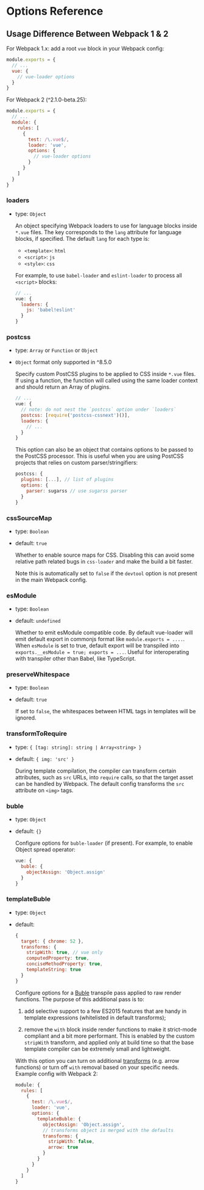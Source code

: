 # Options Reference

## Usage Difference Between Webpack 1 & 2

For Webpack 1.x: add a root `vue` block in your Webpack config:

``` js
module.exports = {
  // ...
  vue: {
    // vue-loader options
  }
}
```

For Webpack 2 (^2.1.0-beta.25):

``` js
module.exports = {
  // ...
  module: {
    rules: [
      {
        test: /\.vue$/,
        loader: 'vue',
        options: {
          // vue-loader options
        }
      }
    ]
  }
}
```

### loaders

- type: `Object`

  An object specifying Webpack loaders to use for language blocks inside `*.vue` files. The key corresponds to the `lang` attribute for language blocks, if specified. The default `lang` for each type is:

  - `<template>`: `html`
  - `<script>`: `js`
  - `<style>`: `css`

  For example, to use `babel-loader` and `eslint-loader` to process all `<script>` blocks:

  ``` js
  // ...
  vue: {
    loaders: {
      js: 'babel!eslint'
    }
  }
  ```

### postcss

- type: `Array` or `Function` or `Object`
- `Object` format only supported in ^8.5.0

  Specify custom PostCSS plugins to be applied to CSS inside `*.vue` files. If using a function, the function will called using the same loader context and should return an Array of plugins.

  ``` js
  // ...
  vue: {
    // note: do not nest the `postcss` option under `loaders`
    postcss: [require('postcss-cssnext')()],
    loaders: {
      // ...
    }
  }
  ```

  This option can also be an object that contains options to be passed to the PostCSS processor. This is useful when you are using PostCSS projects that relies on custom parser/stringifiers:

  ``` js
  postcss: {
    plugins: [...], // list of plugins
    options: {
      parser: sugarss // use sugarss parser
    }
  }
  ```

### cssSourceMap

- type: `Boolean`
- default: `true`

  Whether to enable source maps for CSS. Disabling this can avoid some relative path related bugs in `css-loader` and make the build a bit faster.

  Note this is automatically set to `false` if the `devtool` option is not present in the main Webpack config.

### esModule

- type: `Boolean`
- default: `undefined`

  Whether to emit esModule compatible code. By default vue-loader will emit default export in commonjs format like `module.exports = ....`. When `esModule` is set to true, default export will be transpiled into `exports.__esModule = true; exports = ...`. Useful for interoperating with transpiler other than Babel, like TypeScript.

### preserveWhitespace

- type: `Boolean`
- default: `true`

  If set to `false`, the whitespaces between HTML tags in templates will be ignored.

### transformToRequire

- type: `{ [tag: string]: string | Array<string> }`
- default: `{ img: 'src' }`

  During template compilation, the compiler can transform certain attributes, such as `src` URLs, into `require` calls, so that the target asset can be handled by Webpack. The default config transforms the `src` attribute on `<img>` tags.

### buble

- type: `Object`
- default: `{}`

  Configure options for `buble-loader` (if present). For example, to enable Object spread operator:

  ``` js
  vue: {
    buble: {
      objectAssign: 'Object.assign'
    }
  }
  ```

### templateBuble

- type: `Object`
- default:
  ``` js
  {
    target: { chrome: 52 },
    transforms: {
      stripWith: true, // vue only
      computedProperty: true,
      conciseMethodProperty: true,
      templateString: true
    }
  }
  ```

  Configure options for a [Buble](https://buble.surge.sh/) transpile pass applied to raw render functions. The purpose of this additional pass is to:

  1. add selective support to a few ES2015 features that are handy in template expressions (whitelisted in default transforms);

  2. remove the `with` block inside render functions to make it strict-mode compliant and a bit more performant. This is enabled by the custom `stripWith` transform, and applied only at build time so that the base template compiler can be extremely small and lightweight.

  With this option you can turn on additional [transforms](https://buble.surge.sh/guide/#supported-features) (e.g. arrow functions) or turn off `with` removal based on your specific needs. Example config with Webpack 2:

  ``` js
  module: {
    rules: [
      {
        test: /\.vue$/,
        loader: 'vue',
        options: {
          templateBuble: {
            objectAssign: 'Object.assign',
            // transforms object is merged with the defaults
            transforms: {
              stripWith: false,
              arrow: true
            }
          }
        }
      }
    ]
  }
  ```
